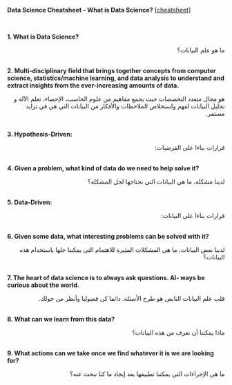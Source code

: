 **Data Science Cheatsheet - What is Data Science?** [[cheatsheet]](https://github.com/ml874/Data-Science-Cheatsheet/blob/master/data-science-cheatsheet.pdf)

<br>

**1. What is Data Science?**
<div dir="rtl">
ما هو علم البيانات؟
</div>
<br>

**2. Multi-disciplinary field that brings together concepts from computer science, statistics/machine learning, and data analysis to understand and extract insights from the ever-increasing amounts of data.**
<div dir="rtl">
هو مجال متعدد التخصصات حيث يجمع مفاهيم من علوم الحاسب، الإحصاء، تعلم الآلة و تحليل البيانات لفهم واستخلاص الملاحظات والأفكار من البيانات التي هي في تزايد مستمر. 
</div>
<br>

**3. Hypothesis-Driven:**
<div dir="rtl">
قرارات بناءا على الفرضيات:
</div>
<br>

**4. Given a problem, what kind of data do we need to help solve it?**
<div dir="rtl">
لدينا مشكلة، ما هي البيانات التي نحتاجها لحل المشكلة؟
</div>
<br>

**5. Data-Driven:**
<div dir="rtl">
قرارات بناءا على البيانات:
</div>
<br>

**6. Given some data, what interesting problems can be solved with it?**
<div dir="rtl">
لدينا بعض البيانات، ما هي المشكلات المثيرة للاهتمام التي يمكننا حلها باستخدام هذه البيانات؟
</div>
<br>

**7. The heart of data science is to always ask questions. Al- ways be curious about the world.**
<div dir="rtl">
قلب علم البيانات النابض هو طرح الأسئلة. دائما كن فضوليا وأنظر من حولك. 
</div>
<br>

**8. What can we learn from this data?**
<div dir="rtl">
ماذا يمكننا أن نعرف من هذه البيانات؟
</div>
<br>

**9. What actions can we take once we find whatever it is we are looking for?**
<div dir="rtl">
ما هي الإجراءات التي يمكننا تطبيقها بعد إيجاد ما كنا نبحث عنه؟
</div>
<br>
